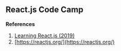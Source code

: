 ## React.js Code Camp
**References**
1. [Learning React.js (2019)](https://www.linkedin.com/learning/learning-react-js-2019/add-react-to-an-html-page)
2. [https://reactjs.org/](https://reactjs.org/)

